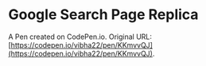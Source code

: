 # Google Search Page Replica

A Pen created on CodePen.io. Original URL: [https://codepen.io/vibha22/pen/KKmvvQJ](https://codepen.io/vibha22/pen/KKmvvQJ).


